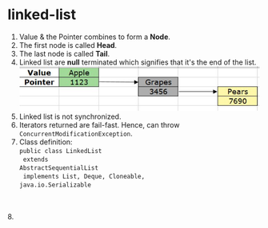 # linked-list

1. Value & the Pointer combines to form a <b>Node</b>.
2. The first node is called <b>Head</b>.
3. The last node is called <b>Tail</b>.
4. Linked list are <b>null</b> terminated which signifies that it's the end of the list.
![alt text](https://github.com/PS00161093/linked-list/blob/main/LinkedList.jpg?raw=true)
5. Linked list is not synchronized.
6. Iterators returned are fail-fast. Hence, can throw <code>ConcurrentModificationException</code>.
7. Class definition: <br>
<code>public class LinkedList<E><br>
extends AbstractSequentialList<E><br>
implements List<E>, Deque<E>, Cloneable, java.io.Serializable
</code>
8. 
